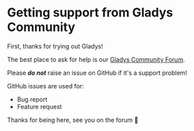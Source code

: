 # Getting support from Gladys Community

First, thanks for trying out Gladys!

The best place to ask for help is our [Gladys Community Forum](https://community.gladysproject.com/).

Please **_do not_** raise an issue on GitHub if it's a support problem!

GitHub issues are used for:

- Bug report
- Feature request

Thanks for being here, see you on the forum 🙏